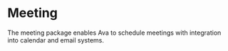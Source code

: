# Meeting

The meeting package enables Ava to schedule meetings with integration into calendar and email systems.
